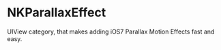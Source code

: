 NKParallaxEffect
================

UIView category, that makes adding iOS7 Parallax Motion Effects fast and easy.
